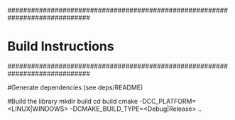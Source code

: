 #############################################################################
# Build Instructions
#############################################################################

#Generate dependencies (see deps/README)

#Build the library
mkdir build
cd build
cmake -DCC_PLATFORM=<LINUX|WINDOWS> -DCMAKE_BUILD_TYPE=<Debug|Release> ..
